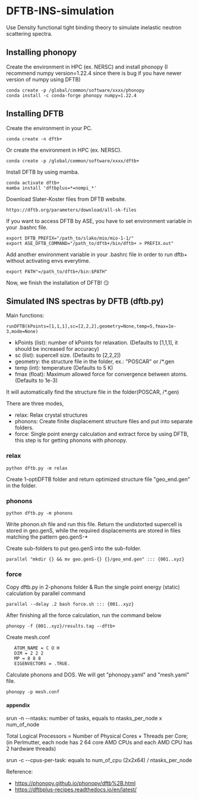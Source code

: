 # DFTB-INS-simulation

Use Density functional tight binding theory to simulate inelastic neutron scattering spectra.

## Installing phonopy
Create the environment in HPC (ex. NERSC) and install phonopy (I recommend numpy version=1.22.4 since there is bug if you have newer version of numpy using DFTB)  
```
conda create -p /global/common/software/xxxx/phonopy
conda install -c conda-forge phonopy numpy=1.22.4
```

## Installing DFTB 
Create the environment in your PC.
```
conda create -n dftb+
```
Or create the environment in HPC (ex. NERSC).
```
conda create -p /global/common/software/xxxx/dftb+
```
Install DFTB by using mamba.
```
conda activate dftb+
mamba install 'dftbplus=*=nompi_*'
```
Download Slater-Koster files from DFTB website.
```
https://dftb.org/parameters/download/all-sk-files
```
If you want to access DFTB by ASE, you have to set environment variable in your .bashrc file.
```
export DFTB_PREFIX="/path_to/slako/mio/mio-1-1/"
export ASE_DFTB_COMMAND="/path_to/dftb+/bin/dftb+ > PREFIX.out"
```
Add another environment variable in your .bashrc file in order to run dftb+ without activating envs everytime.
```
export PATH"=/path_to/dftb+/bin:$PATH"
```
Now, we finish the installation of DFTB! :smirk:

## Simulated INS spectras by DFTB (dftb.py)
Main functions:
```
runDFTB(kPoints=[1,1,1],sc=[2,2,2],geometry=None,temp=5,fmax=1e-3,mode=None)
```
* kPoints (list): number of kPoints for relaxation. (Defaults to [1,1,1], it should be increased for accuracy)
* sc (list): supercell size. (Defaults to [2,2,2])
* geometry: the structure file in the folder, ex.: "POSCAR" or /*.gen
* temp (int): temperature (Defaults to 5 K)
* fmax (float): Maximum allowed force for convergence between atoms. (Defaults to 1e-3)

It will automatically find the structure file in the folder(POSCAR, /*.gen)

There are three modes, 
* relax: Relax crystal structures
* phonons: Create finite displacement structure files and put into separate folders.
* force: Single point energy calculation and extract force by using DFTB, this step is for getting phonons with phonopy.

### relax
```
python dftb.py -m relax
```
Create 1-optiDFTB folder and return optimized structure file "geo_end.gen" in the folder.
### phonons
```
python dftb.py -m phonons
```
Write phonon.sh file and run this file. Return the undistorted supercell is stored in geo.genS, while the required displacements are stored in files matching the pattern geo.genS-*

Create sub-folders to put geo.genS into the sub-folder.
```
parallel "mkdir {} && mv geo.genS-{} {}/geo_end.gen" ::: {001..xyz}
```

### force
Copy dftb.py in 2-phonons folder & Run the single point energy (static) calculation by parallel command
```
parallel --delay .2 bash force.sh ::: {001..xyz}
```
After finishing all the force calculation, run the command below
```
phonopy -f {001..xyz}/results.tag --dftb+
```
Create mesh.conf
```
   ATOM_NAME = C O H
   DIM = 2 2 2
   MP = 8 8 8
   EIGENVECTORS = .TRUE.
   ```
Calculate phonons and DOS. We will get "phonopy.yaml" and "mesh.yaml" file.
```
phonopy -p mesh.conf
```
#### appendix

srun -n --ntasks: number of tasks, equals to ntasks_per_node x num_of_node

Total Logical Processors = Number of Physical Cores × Threads per Core; (in Perlmutter, each node has 2 64 core AMD CPUs and each AMD CPU has 2 hardware threads)


srun -c --cpus-per-task: equals to num_of_cpu (2x2x64) / ntasks_per_node

Reference: 
* https://phonopy.github.io/phonopy/dftb%2B.html
* https://dftbplus-recipes.readthedocs.io/en/latest/
